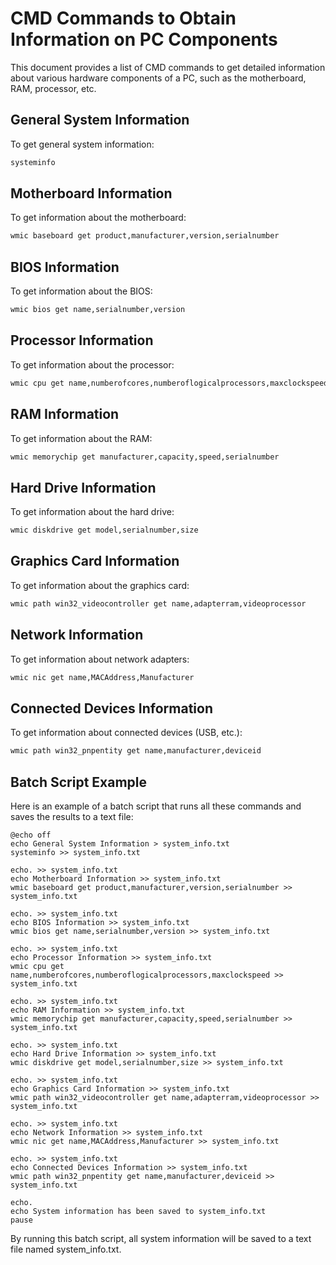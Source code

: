 # CMD Commands to Obtain Information on PC Components

This document provides a list of CMD commands to get detailed information about various hardware components of a PC, such as the motherboard, RAM, processor, etc.

## General System Information

To get general system information:

```cmd
systeminfo
```

## Motherboard Information

To get information about the motherboard:

```cmd
wmic baseboard get product,manufacturer,version,serialnumber
```

## BIOS Information

To get information about the BIOS:

```cmd
wmic bios get name,serialnumber,version
```

## Processor Information

To get information about the processor:

```cmd
wmic cpu get name,numberofcores,numberoflogicalprocessors,maxclockspeed
```

## RAM Information

To get information about the RAM:

```cmd
wmic memorychip get manufacturer,capacity,speed,serialnumber
```

## Hard Drive Information

To get information about the hard drive:

```cmd
wmic diskdrive get model,serialnumber,size
```

## Graphics Card Information

To get information about the graphics card:

```cmd
wmic path win32_videocontroller get name,adapterram,videoprocessor
```

## Network Information

To get information about network adapters:

```cmd
wmic nic get name,MACAddress,Manufacturer
```

## Connected Devices Information

To get information about connected devices (USB, etc.):

```cmd
wmic path win32_pnpentity get name,manufacturer,deviceid
```

## Batch Script Example

Here is an example of a batch script that runs all these commands and saves the results to a text file:

```batch
@echo off
echo General System Information > system_info.txt
systeminfo >> system_info.txt

echo. >> system_info.txt
echo Motherboard Information >> system_info.txt
wmic baseboard get product,manufacturer,version,serialnumber >> system_info.txt

echo. >> system_info.txt
echo BIOS Information >> system_info.txt
wmic bios get name,serialnumber,version >> system_info.txt

echo. >> system_info.txt
echo Processor Information >> system_info.txt
wmic cpu get name,numberofcores,numberoflogicalprocessors,maxclockspeed >> system_info.txt

echo. >> system_info.txt
echo RAM Information >> system_info.txt
wmic memorychip get manufacturer,capacity,speed,serialnumber >> system_info.txt

echo. >> system_info.txt
echo Hard Drive Information >> system_info.txt
wmic diskdrive get model,serialnumber,size >> system_info.txt

echo. >> system_info.txt
echo Graphics Card Information >> system_info.txt
wmic path win32_videocontroller get name,adapterram,videoprocessor >> system_info.txt

echo. >> system_info.txt
echo Network Information >> system_info.txt
wmic nic get name,MACAddress,Manufacturer >> system_info.txt

echo. >> system_info.txt
echo Connected Devices Information >> system_info.txt
wmic path win32_pnpentity get name,manufacturer,deviceid >> system_info.txt

echo.
echo System information has been saved to system_info.txt
pause
```

By running this batch script, all system information will be saved to a text file named system_info.txt.